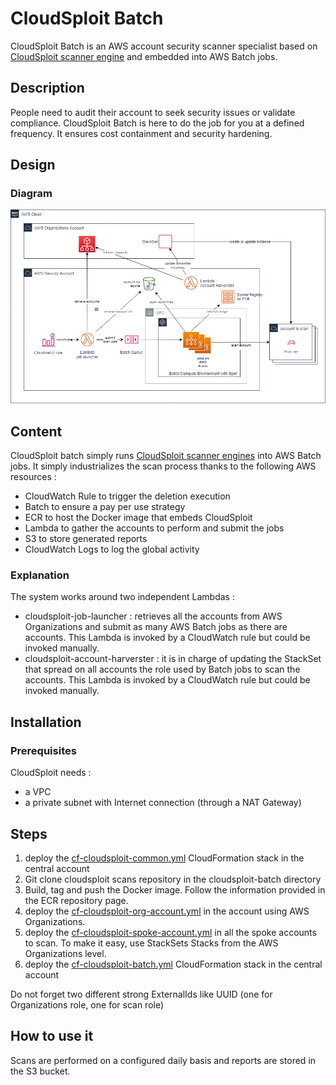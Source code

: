 # CloudSploit Batch

CloudSploit Batch is an AWS account security scanner specialist based on [CloudSploit scanner engine](https://github.com/cloudsploit/scans) and embedded into AWS Batch jobs.

## Description

People need to audit their account to seek security issues or validate compliance. CloudSploit Batch is here to do the job for you at a defined frequency.
It ensures cost containment and security hardening.

## Design

### Diagram

![CloudSploit Batch Diagram](images/cloudsploitbatch-diagram.png)

## Content

CloudSploit batch simply runs [CloudSploit scanner engines](https://github.com/cloudsploit/scans) into AWS Batch jobs.
It simply industrializes the scan process thanks to the following AWS resources :
- CloudWatch Rule to trigger the deletion execution
- Batch to ensure a pay per use strategy
- ECR to host the Docker image that embeds CloudSploit
- Lambda to gather the accounts to perform and submit the jobs
- S3 to store generated reports
- CloudWatch Logs to log the global activity

### Explanation

The system works around two independent Lambdas :
- cloudsploit-job-launcher : retrieves all the accounts from AWS Organizations and submit as many AWS Batch jobs as there are accounts.  This Lambda is invoked by a CloudWatch rule but could be invoked manually.
- cloudsploit-account-harverster : it is in charge of updating the StackSet that spread on all accounts the role used by Batch jobs to scan the accounts. This Lambda is invoked by a CloudWatch rule but could be invoked manually.

## Installation

### Prerequisites

CloudSploit needs :
- a VPC
- a private subnet with Internet connection (through a NAT Gateway)

## Steps

1. deploy the [cf-cloudsploit-common.yml](cf-cloudsploit-common.yml) CloudFormation stack in the central account
2. Git clone cloudsploit scans repository in the cloudsploit-batch directory
3. Build, tag and push the Docker image. Follow the information provided in the ECR repository page.
4. deploy the [cf-cloudsploit-org-account.yml](cf-cloudsploit-org-account.yml) in the account using AWS Organizations.
5. deploy the [cf-cloudsploit-spoke-account.yml](cf-cloudsploit-spoke-account.yml) in all the spoke accounts to scan. To make it easy, use StackSets Stacks from the AWS Organizations level.
6. deploy the [cf-cloudsploit-batch.yml](cf-cloudsploit-batch.yml) CloudFormation stack in the central account

Do not forget two different strong ExternalIds like UUID (one for Organizations role, one for scan role)

## How to use it

Scans are performed on a configured daily basis and reports are stored in the S3 bucket.
